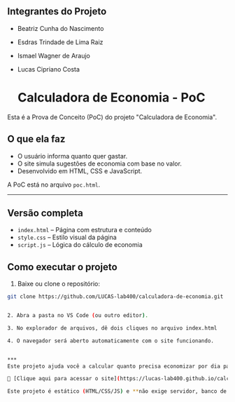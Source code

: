 ## Integrantes do Projeto
- Beatriz Cunha do Nascimento
- Esdras Trindade de Lima Raiz
- Ismael Wagner de Araujo
- Lucas Cipriano Costa

  # Calculadora de Economia - PoC
Esta é a Prova de Conceito (PoC) do projeto "Calculadora de Economia".


## O que ela faz

- O usuário informa quanto quer gastar.
- O site simula sugestões de economia com base no valor.
- Desenvolvido em HTML, CSS e JavaScript.

A PoC está no arquivo `poc.html`.
***
## Versão completa
- `index.html` – Página com estrutura e conteúdo
- `style.css` – Estilo visual da página
- `script.js` – Lógica do cálculo de economia

## Como executar o projeto

1. Baixe ou clone o repositório:

```bash
git clone https://github.com/LUCAS-lab400/calculadora-de-economia.git


2. Abra a pasta no VS Code (ou outro editor).

3. No explorador de arquivos, dê dois cliques no arquivo index.html

4. O navegador será aberto automaticamente com o site funcionando.


***
Este projeto ajuda você a calcular quanto precisa economizar por dia para atingir uma meta mensal.

🔗 [Clique aqui para acessar o site](https://lucas-lab400.github.io/calculadora-de-economia/)

Este projeto é estático (HTML/CSS/JS) e **não exige servidor, banco de dados ou scripts adicionais**.


